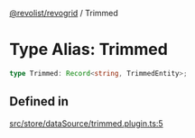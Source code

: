 [@revolist/revogrid](README.md) / Trimmed

# Type Alias: Trimmed

```ts
type Trimmed: Record<string, TrimmedEntity>;
```

## Defined in

[src/store/dataSource/trimmed.plugin.ts:5](https://github.com/revolist/revogrid/blob/1d7f63e049242097564b7da6ec33fe3875543951/src/store/dataSource/trimmed.plugin.ts#L5)
